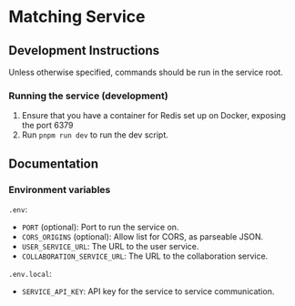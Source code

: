 # Matching Service

## Development Instructions

Unless otherwise specified, commands should be run in the service root.

### Running the service (development)

1. Ensure that you have a container for Redis set up on Docker, exposing the port 6379
2. Run `pnpm run dev` to run the dev script.

## Documentation

### Environment variables

`.env`:

- `PORT` (optional): Port to run the service on.
- `CORS_ORIGINS` (optional): Allow list for CORS, as parseable JSON.
- `USER_SERVICE_URL`: The URL to the user service.
- `COLLABORATION_SERVICE_URL`: The URL to the collaboration service.

`.env.local`:
- `SERVICE_API_KEY`: API key for the service to service communication.